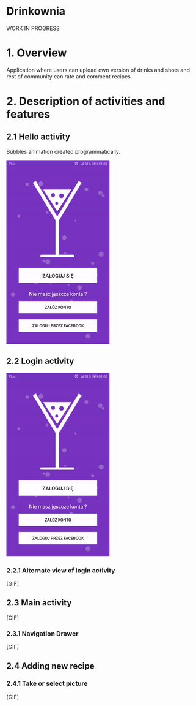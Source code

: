 # Drinkownia

WORK IN PROGRESS


# 1. Overview
Application where users can upload own version of drinks and shots and rest of community can rate and comment recipes.


# 2. Description of activities and features

## 2.1 Hello activity
  Bubbles animation created programmatically.
  
  
   ![](https://raw.githubusercontent.com/MarcinGrzeszczak-Applications/Drinkownia/master/screenshots/Hello_Activity.gif)
   
   

## 2.2 Login activity


   ![](https://raw.githubusercontent.com/MarcinGrzeszczak-Applications/Drinkownia/master/screenshots/Hello_Activity.gif)
   
 
   ### 2.2.1 Alternate view of login activity
   
   [GIF]
   
   

## 2.3 Main activity

   [GIF]
   
   
   
  ###  2.3.1 Navigation Drawer
  
  [GIF]
  
  

## 2.4 Adding new recipe


  ### 2.4.1 Take or select picture
  
  [GIF]
   
   
  
